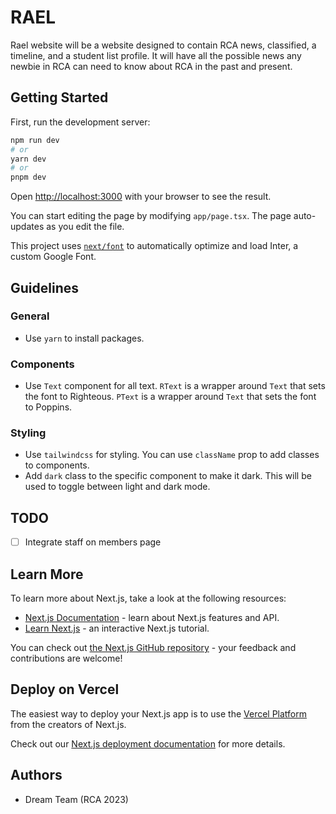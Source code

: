 # RAEL
Rael website will be a website designed to contain RCA news, classified, a timeline, and a student list profile. It will have all the possible news any newbie in RCA can need to know about RCA in the past and present.

## Getting Started

First, run the development server:

```bash
npm run dev
# or
yarn dev
# or
pnpm dev
```

Open [http://localhost:3000](http://localhost:3000) with your browser to see the result.

You can start editing the page by modifying `app/page.tsx`. The page auto-updates as you edit the file.

This project uses [`next/font`](https://nextjs.org/docs/basic-features/font-optimization) to automatically optimize and load Inter, a custom Google Font.

## Guidelines
### General
- Use `yarn` to install packages.

### Components
- Use `Text` component for all text. `RText` is a wrapper around `Text` that sets the font to Righteous. `PText` is a wrapper around `Text` that sets the font to Poppins.


### Styling
- Use `tailwindcss` for styling. You can use `className` prop to add classes to components.
- Add `dark` class to the specific component to make it dark. This will be used to toggle between light and dark mode.

## TODO
- [ ] Integrate staff on members page

## Learn More

To learn more about Next.js, take a look at the following resources:

- [Next.js Documentation](https://nextjs.org/docs) - learn about Next.js features and API.
- [Learn Next.js](https://nextjs.org/learn) - an interactive Next.js tutorial.

You can check out [the Next.js GitHub repository](https://github.com/vercel/next.js/) - your feedback and contributions are welcome!

## Deploy on Vercel

The easiest way to deploy your Next.js app is to use the [Vercel Platform](https://vercel.com/new?utm_medium=default-template&filter=next.js&utm_source=create-next-app&utm_campaign=create-next-app-readme) from the creators of Next.js.

Check out our [Next.js deployment documentation](https://nextjs.org/docs/deployment) for more details.

## Authors
- Dream Team (RCA 2023)
